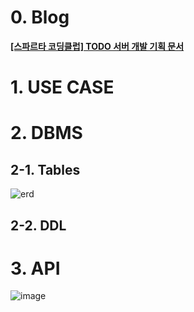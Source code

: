 # 0. Blog
**[[스파르타 코딩클럽] TODO 서버 개발 기획 문서](https://strawberryrabbit.tistory.com/6)**
# 1. USE CASE
# 2. DBMS
## 2-1. Tables
![erd](https://github.com/ddalkyTokky/KotlinSpring_TODO_Backend/assets/47583083/c97c9d9a-9f9a-4788-a585-be762c30e980)
## 2-2. DDL
# 3. API
![image](https://github.com/ddalkyTokky/KotlinSpring_TODO_Backend/assets/47583083/83f8bd8b-c2e2-48df-912b-61aa3ecb2b82)
